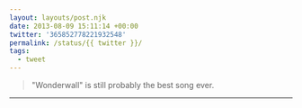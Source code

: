 ```yaml
---
layout: layouts/post.njk
date: 2013-08-09 15:11:14 +00:00
twitter: '365852778221932548'
permalink: /status/{{ twitter }}/
tags: 
  - tweet
---
```


> "Wonderwall" is still probably the best song ever.

---
